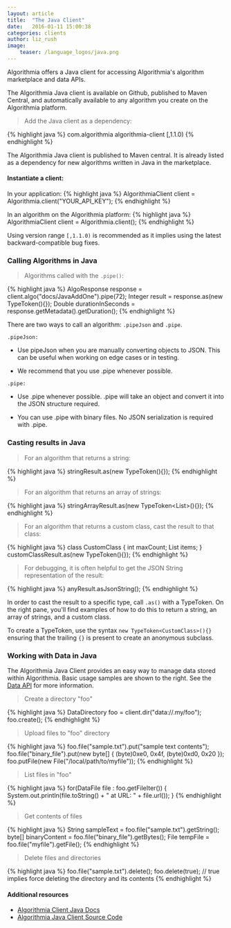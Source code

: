 ```yaml
---
layout: article
title:  "The Java Client"
date:   2016-01-11 15:00:38
categories: clients
author: liz_rush
image:
    teaser: /language_logos/java.png
---
```


Algorithmia offers a Java client for accessing Algorithmia's algorithm marketplace and data APIs.

The Algorithmia Java client is available on Github, published to Maven Central, and automatically available to any algorithm you create on the Algorithmia platform.

> Add the Java client as a dependency:

{% highlight java %}
<dependency>
  <groupId>com.algorithmia</groupId>
  <artifactId>algorithmia-client</artifactId>
  <version>[,1.1.0)</version>
</dependency>
{% endhighlight %}

The Algorithmia Java client is published to Maven central. It is already listed as a dependency for new algorithms written in Java in the marketplace.

#### Instantiate a client:

In your application:
{% highlight java %}
AlgorithmiaClient client = Algorithmia.client("YOUR_API_KEY");
{% endhighlight %}

In an algorithm on the Algorithmia platform:
{% highlight java %}
AlgorithmiaClient client = Algorithmia.client();
{% endhighlight %}

<aside class="notice">
  Using version range <code>[,1.1.0)</code> is recommended as it implies using the latest backward-compatible bug fixes.
</aside>

### Calling Algorithms in Java

> Algorithms called with the `.pipe()`:

{% highlight java %}
AlgoResponse response = client.algo("docs/JavaAddOne").pipe(72);
Integer result = response.as(new TypeToken<Integer>(){});
Double durationInSeconds = response.getMetadata().getDuration();
{% endhighlight %}

There are two ways to call an algorithm: `.pipeJson` and `.pipe`.

`.pipeJson:`

* Use pipeJson when you are manually converting objects to JSON. This can be useful when working on edge cases or in testing.

* We recommend that you use .pipe whenever possible.

`.pipe:`

* Use .pipe whenever possible. .pipe will take an object and convert it into the JSON structure required.

* You can use .pipe with binary files. No JSON serialization is required with .pipe.

### Casting results in Java


> For an algorithm that returns a string:

{% highlight java %}
stringResult.as(new TypeToken<String>(){});
{% endhighlight %}

> For an algorithm that returns an array of strings:

{% highlight java %}
stringArrayResult.as(new TypeToken<List<String>>(){});
{% endhighlight %}

> For an algorithm that returns a custom class, cast the result to that class:

{% highlight java %}
class CustomClass {
    int maxCount;
    List<String> items;
}
customClassResult.as(new TypeToken<CustomClass>(){});
{% endhighlight %}

> For debugging, it is often helpful to get the JSON String representation of the result:

{% highlight java %}
anyResult.asJsonString();
{% endhighlight %}

In order to cast the result to a specific type, call `.as()` with a TypeToken.
On the right pane, you'll find examples of how to do this to return a string, an array of strings, and a custom class.

<aside class="notice">
  To create a TypeToken, use the syntax <code>new TypeToken&lt;CustomClass&gt;(){}</code> ensuring that the trailing <code>{}</code> is present to create an anonymous subclass.
</aside>


### Working with Data in Java

The Algorithmia Java Client provides an easy way to manage data stored within Algorithmia. Basic usage samples are shown to the right. See the [Data API](#the-data-api) for more information.

> Create a directory "foo"

{% highlight java %}
DataDirectory foo = client.dir("data://.my/foo");
foo.create();
{% endhighlight %}

> Upload files to "foo" directory

{% highlight java %}
foo.file("sample.txt").put("sample text contents");
foo.file("binary_file").put(new byte[] { (byte)0xe0, 0x4f, (byte)0xd0, 0x20 });
foo.putFile(new File("/local/path/to/myfile"));
{% endhighlight %}

> List files in "foo"

{% highlight java %}
for(DataFile file : foo.getFileIter()) {
    System.out.println(file.toString() + " at URL: " + file.url());
}
{% endhighlight %}

> Get contents of files

{% highlight java %}
String sampleText = foo.file("sample.txt").getString();
byte[] binaryContent = foo.file("binary_file").getBytes();
File tempFile = foo.file("myfile").getFile();
{% endhighlight %}

> Delete files and directories

{% highlight java %}
foo.file("sample.txt").delete();
foo.delete(true); // true implies force deleting the directory and its contents
{% endhighlight %}

#### Additional resources

* <a href="http://www.javadoc.io/doc/com.algorithmia/algorithmia-client/1.0.3">Algorithmia Client Java Docs <i class="fa fa-external-link"></i></a>
* <a href="https://github.com/algorithmiaio/algorithmia-java">Algorithmia Java Client Source Code<i class="fa fa-external-link"></i></a>
